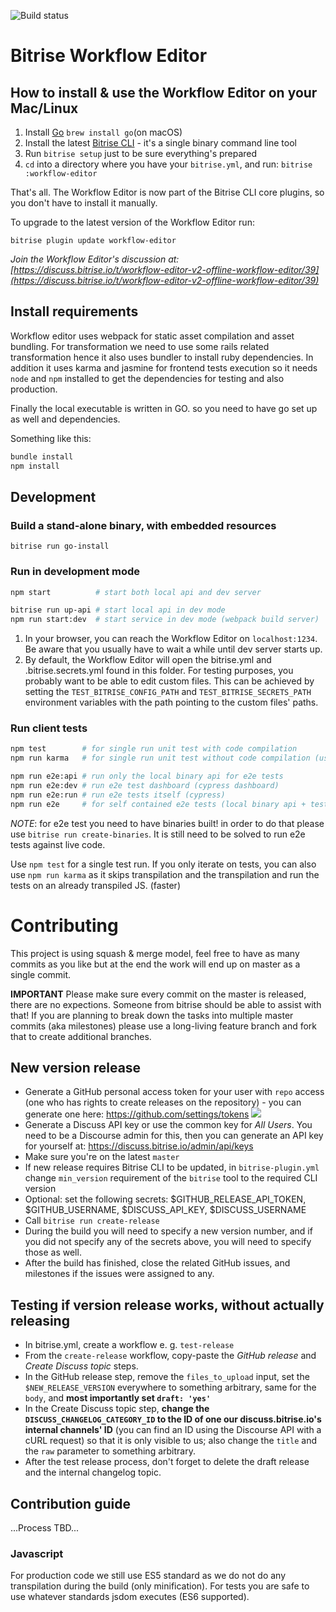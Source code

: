 ![Build status](https://app.bitrise.io/app/1686da85b5935fd6.svg?token=7HlnSBadcyLcUnzq0ws4Nw)

# Bitrise Workflow Editor

## How to install & use the Workflow Editor on your Mac/Linux

1. Install [Go](https://golang.org) `brew install go`(on macOS)
1. Install the latest [Bitrise CLI](https://www.bitrise.io/cli) - it's a single binary command line tool
1. Run `bitrise setup` just to be sure everything's prepared
1. `cd` into a directory where you have your `bitrise.yml`, and run: `bitrise :workflow-editor`

That's all. The Workflow Editor is now part of the Bitrise CLI core plugins, so you don't have to install it manually.

To upgrade to the latest version of the Workflow Editor run:

```
bitrise plugin update workflow-editor
```

*Join the Workflow Editor's discussion at: [https://discuss.bitrise.io/t/workflow-editor-v2-offline-workflow-editor/39](https://discuss.bitrise.io/t/workflow-editor-v2-offline-workflow-editor/39)*


## Install requirements

Workflow editor uses webpack for static asset compilation and asset bundling. For transformation we need to use some rails related transformation hence it also uses bundler to install ruby dependencies. In addition it uses karma and jasmine for frontend tests execution so it needs `node` and `npm` installed to get the dependencies for testing and also production.

Finally the local executable is written in GO. so you need to have go set up as well and dependencies.

Something like this:

```bash
bundle install
npm install
```

## Development

### Build a stand-alone binary, with embedded resources

```
bitrise run go-install
```

### Run in development mode

```bash
npm start          # start both local api and dev server

bitrise run up-api # start local api in dev mode
npm run start:dev  # start service in dev mode (webpack build server)
```

1. In your browser, you can reach the Workflow Editor on `localhost:1234`. Be aware that you usually have to wait a while until dev server starts up.
1. By default, the Workflow Editor will open the bitrise.yml and .bitrise.secrets.yml found in this folder. For testing purposes, you probably want to be able to edit custom files. This can be achieved by setting the `TEST_BITRISE_CONFIG_PATH` and `TEST_BITRISE_SECRETS_PATH` environment variables with the path pointing to the custom files' paths.

### Run client tests

```bash
npm test        # for single run unit test with code compilation
npm run karma   # for single run unit test without code compilation (using already compiled code)

npm run e2e:api # run only the local binary api for e2e tests
npm run e2e:dev # run e2e test dashboard (cypress dashboard)
npm run e2e:run # run e2e tests itself (cypress)
npm run e2e     # for self contained e2e tests (local binary api + testing logic) e2e:api + e2e:run
```

*NOTE*: for e2e test you need to have binaries built! in order to do that please use `bitrise run create-binaries`. It is still need to be solved to run e2e tests against live code.

Use `npm test` for a single test run.
If you only iterate on tests, you can also use `npm run karma` as it skips transpilation and the transpilation and run the tests on an already transpiled JS. (faster)

# Contributing

This project is using squash & merge model, feel free to have as many commits as you like but at the end the work will end up on master as a single commit.

**IMPORTANT** Please make sure every commit on the master is released, there are no expections. Someone from bitrise should be able to assist with that!
If you are planning to break down the tasks into multiple master commits (aka milestones) please use a long-living feature branch and fork that to create additional branches.

## New version release

- Generate a GitHub personal access token for your user with `repo` access (one who has rights to create releases on the repository) - you can generate one here: https://github.com/settings/tokens
  ![](https://user-images.githubusercontent.com/15610939/75050804-0361ee80-54cd-11ea-85c6-0c89974051b7.png)
- Generate a Discuss API key or use the common key for _All Users_.
  You need to be a Discourse admin for this, then you can generate an API key for yourself at: https://discuss.bitrise.io/admin/api/keys
- Make sure you're on the latest `master`
- If new release requires Bitrise CLI to be updated, in `bitrise-plugin.yml` change `min_version` requirement of the `bitrise` tool to the required CLI version
- Optional: set the following secrets: $GITHUB_RELEASE_API_TOKEN, $GITHUB_USERNAME, $DISCUSS_API_KEY, $DISCUSS_USERNAME
- Call `bitrise run create-release`
- During the build you will need to specify a new version number, and if you did not specify any of the secrets above, you will need to specify those as well.
- After the build has finished, close the related GitHub issues, and milestones if the issues were assigned to any.

## Testing if version release works, without actually releasing

- In bitrise.yml, create a workflow e. g. `test-release`
- From the `create-release` workflow, copy-paste the *GitHub release* and *Create Discuss topic* steps.
- In the GitHub release step, remove the `files_to_upload` input, set the `$NEW_RELEASE_VERSION` everywhere to something arbitrary, same for the `body`, and **most importantly set `draft: 'yes'`**
- In the Create Discuss topic step, **change the `DISCUSS_CHANGELOG_CATEGORY_ID` to the ID of one our discuss.bitrise.io's internal channels' ID** (you can find an ID using the Discourse API with a cURL request) so that it is only visible to us; also change the `title` and the `raw` parameter to something arbitrary.
- After the test release process, don't forget to delete the draft release and the internal changelog topic.

## Contribution guide

...Process TBD...

### Javascript

For production code we still use ES5 standard as we do not do any transpilation during the build (only minification). For tests you are safe to use whatever standards jsdom executes (ES6 supported).
